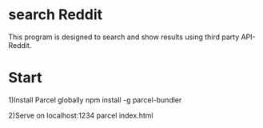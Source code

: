 # search Reddit

This program is designed to search and show results using third party API-Reddit.

# Start

1)Install Parcel globally
npm install -g parcel-bundler

2)Serve on localhost:1234
parcel index.html
